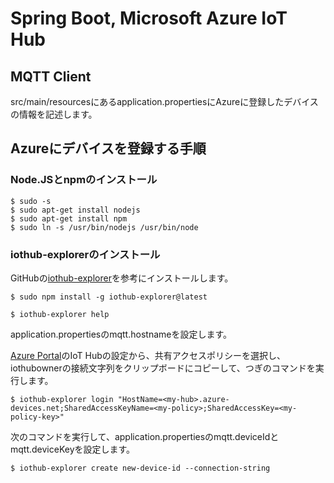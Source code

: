 # Spring Boot, Microsoft Azure IoT Hub

## MQTT Client

src/main/resourcesにあるapplication.propertiesにAzureに登録したデバイスの情報を記述します。

## Azureにデバイスを登録する手順

### Node.JSとnpmのインストール

```
$ sudo -s
$ sudo apt-get install nodejs
$ sudo apt-get install npm
$ sudo ln -s /usr/bin/nodejs /usr/bin/node
```

### iothub-explorerのインストール

GitHubの[iothub-explorer](https://github.com/Azure/azure-iot-sdks/blob/master/tools/iothub-explorer/readme.md)を参考にインストールします。

```
$ sudo npm install -g iothub-explorer@latest
```

```
$ iothub-explorer help
```

application.propertiesのmqtt.hostnameを設定します。

[Azure Portal](https://portal.azure.com/)のIoT Hubの設定から、共有アクセスポリシーを選択し、iothubownerの接続文字列をクリップボードにコピーして、つぎのコマンドを実行します。

```
$ iothub-explorer login "HostName=<my-hub>.azure-devices.net;SharedAccessKeyName=<my-policy>;SharedAccessKey=<my-policy-key>"
```

次のコマンドを実行して、application.propertiesのmqtt.deviceIdとmqtt.deviceKeyを設定します。

```
$ iothub-explorer create new-device-id --connection-string
```
